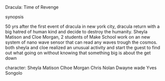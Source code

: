 Dracula: Time of Revenge

synopsis
    
50 yrs after the first event of dracula in new york city, dracula return with a big hatred of human kind and decide to destroy the humanity. Sheyla Matison and Cloe Morgan, 2 students of Make School work on an new system of nano wave sensor that can read any waves trough the cosmos. both sheyla and cloe realized an unusual activity and start the guest to find out what going on without knowing that something big is about the get down

character:
Sheyla Matison
Clhoe Morgan
Chris Nolan
Dwayne wade
Yves Songolo
